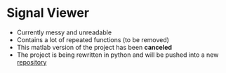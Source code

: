 # Signal Viewer


* Currently messy and unreadable
* Contains a lot of repeated functions (to be removed)
* This matlab version of the project has been **canceled** 
* The project is being rewritten in python and will be pushed into a new [repository](https://github.com/osama51/signal_viewer)




